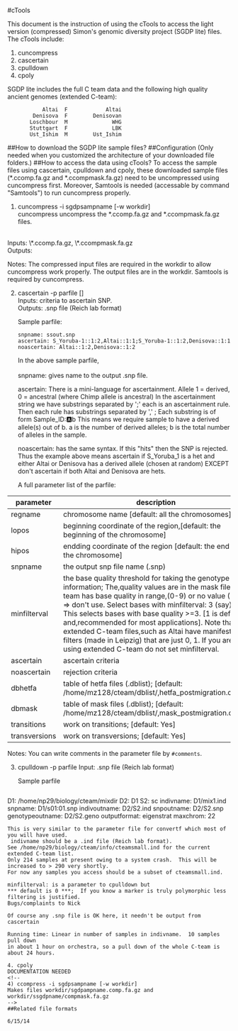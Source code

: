 #cTools

<!--This is ~np29/biology/cteam/progs.info
Executables in ~np29/bin
List of accessible samples: /home/np29/cteam/release/cteam.ind
This is Reich lab only.  Need to make smaller file for public
-->
This document is the instruction of using the cTools to access the light version (compressed) Simon's genomic diversity project (SGDP lite) files. The cTools include:
1. cuncompress
2. cascertain
3. cpulldown
4. cpoly
<!-- 
Two programs (cascertain, cpulldown) to access C team
This is an alpha release and some options surely need to be added.
-->

SGDP lite includes the full C team data and the following high quality ancient genomes (extended C-team):
<!--I use a database I call the "extended C-team" which in addition to the full C team
has high quality ancient genomes:
-->
               Altai  F            Altai
            Denisova  F        Denisovan
           Loschbour  M              WHG
           Stuttgart  F              LBK
           Ust_Ishim  M        Ust_Ishim

<!--the above are "extended C-team files";  max filter value 1.  Reich lab only (!)
These can be accessed by the software just as though they are part of C-team
-->
##How to download the SGDP lite sample files?
##Configuration (Only needed when you customized the architecture of your downloaded file folders.)
##How to access the data using cTools?
To access the sample files using cascertain, cpulldown and cpoly, these downloaded sample files (\*.ccomp.fa.gz and *.ccompmask.fa.gz) need to be uncompressed using cuncompress first. Moreover, Samtools is needed (accessable by command "Samtools") to run cuncompress properly. 

1. cuncompress -i sgdpsampname [-w workdir] <br />
cuncompress uncompress the \*.ccomp.fa.gz and *.ccompmask.fa.gz files. <br />
<br/>
   Inputs: \*.ccomp.fa.gz, \*.ccompmask.fa.gz <br />
Outputs: <br />

   Notes: The compressed input files are required in the workdir to allow cuncompress work properly. The output files are in the workdir. Samtools is required by cuncompress.

2. cascertain -p parfile [] <br />
   Inputs: criteria to ascertain SNP.<br/>
   Outputs: .snp file (Reich lab format)

   Sample parfile: <br />

   ```
   snpname: ssout.snp 
   ascertain: S_Yoruba-1::1:2,Altai::1:1;S_Yoruba-1::1:2,Denisova::1:1 
   noascertain: Altai::1:2,Denisova::1:2
   ```
   In the above sample parfile, <br />  
   snpname: gives name to the output .snp file.

   ascertain:
There is a mini-language for ascertainment.  Allele 1 = derived, 0 = ancestral (where Chimp allele is ancestral)
In the ascertainment string we have substrings separated by ';'  each is an ascertainment rule.
Then each rule has substrings separated by ',' ;
Each substring is of form Sample_ID::a:b  This means we require sample to have a derived allele(s) out of b. a is the number of derived alleles; b is the total number of alleles in the sample. 

   noascertain: has the same syntax.   If this "hits" then the SNP is rejected.
Thus the example above means
ascertain if S_Yoruba_1 is a het and either Altai or Denisova has a derived allele (chosen at random)
 EXCEPT don't ascertain if both Altai and Denisova are hets.

   A full parameter list of the parfile:

   
 <!--  
   regname:	chromosome name [default: all the chromosomes]
   snpname:	the output snp file name (.snp)
   pagesize:
   minfilterval:	the base quality threshold for taking the genotype information; The 					quality values are in the mask file. C team has base quality in range 					(0-9) or no value (N/?) => don't use. Select bases with minfilterval: 3 					(say) This selects bases with base quality >=3. [1 is default and 					recommended for most applications]. Note that the extended C-team files 					such as Altai have manifesto filters (made in Leipzig) that are just 0, 1.  					If you are using extended C-team do not set minfilterval.
   seed:
   ascertain:	ascertain criteria
   noascertain: rejection criteria
   dbhetfa:	table of hetfa files (.dblist); [default: /home/mz128/cteam/dblist/			hetfa_postmigration.dblist] 
   dbmask: table of mask files (.dblist); [default: /home/mz128/cteam/dblist/			mask_postmigration.dblis]
   transitions:	work on transitions; [default: Yes]
   transversions:	work on transversions; [default: Yes]
   abxmode:
   minchrom:
   maxchrom:
   chrom:
   monosamples:
   monoval:
   lopos:	beginning coordinate of the region	[default: the beginning of the chromosome]
   hipos:	endding coordinate of the region [default: the end of the chromosome]
   -->
   
   | parameter     | description                                                                                                                                                                                                                                                                                                                                                                                                                                                                                      |
|---------------|--------------------------------------------------------------------------------------------------------------------------------------------------------------------------------------------------------------------------------------------------------------------------------------------------------------------------------------------------------------------------------------------------------------------------------------------------------------------------------------------------|
| regname       | chromosome name [default: all the chromosomes]                                                                                                                                                                                                                                                                                                                                                                                                                                                   |
| lopos         | beginning coordinate of the region,[default: the beginning of the chromosome]                                                                                                                                                                                                                                                                                                                                                                                                                    |
| hipos         | endding coordinate of the region [default: the end of the chromosome]                                                                                                                                                                                                                                                                                                                                                                                                                            |
| snpname       | the output snp file name (.snp)                                                                                                                                                                                                                                                                                                                                                                                                                                                                  |
| minfilterval  | the base quality threshold for taking the genotype information; The,quality values are in the mask file. C team has base quality in range,(0-9) or no value (N/?) => don't use. Select bases with minfilterval: 3 (say). This selects bases with base quality >=3. [1 is default and,recommended for most applications]. Note that the extended C-team files,such as Altai have manifesto filters (made in Leipzig) that are just 0, 1. If you are using extended C-team do not set minfilterval. |
| ascertain     | ascertain criteria                                                                                                                                                                                                                                                                                                                                                                                                                                                                               |
| noascertain   | rejection criteria                                                                                                                                                                                                                                                                                                                                                                                                                                                                               |
| dbhetfa       | table of hetfa files (.dblist); [default: /home/mz128/cteam/dblist/,hetfa_postmigration.dblist]                                                                                                                                                                                                                                                                                                                                                                                                  |
| dbmask        | table of mask files (.dblist); [default: /home/mz128/cteam/dblist/,mask_postmigration.dblis]                                                                                                                                                                                                                                                                                                                                                                                                     |
| transitions   | work on transitions; [default: Yes]                                                                                                                                                                                                                                                                                                                                                                                                                                                              |
| transversions | work on transversions; [default: Yes]   

   
   Notes: You can write comments in the parameter file by `#comments`.

3. cpulldown  -p parfile
   Input: .snp file (Reich lab format)

   Sample parfile
   
   ```
D1:          /home/np29/biology/cteam/mixdir
D2:          D1
S2:           sc
indivname:    D1/mix1.ind
snpname:      D1/s01:01.snp
indivoutname:     D2/S2.ind
snpoutname:       D2/S2.snp
genotypeoutname:  D2/S2.geno
outputformat:     eigenstrat
maxchrom:         22
```
This is very similar to the parameter file for convertf which most of you will have used.
 indivname should be a .ind file (Reich lab format).
See /home/np29/biology/cteam/info/cteamsmall.ind for the current extended C-team list.
Only 214 samples at present owing to a system crash.  This will be increased to > 290 very shortly.
For now any samples you access should be a subset of cteamsmall.ind.

minfilterval: is a parameter to cpulldown but
*** default is 0 ***;  If you know a marker is truly polymorphic less filtering is justified.
Bugs/complaints to Nick

Of course any .snp file is OK here, it needn't be output from cascertain

Running time: Linear in number of samples in indivname.  10 samples pull down
in about 1 hour on orchestra, so a pull down of the whole C-team is about 24 hours.

4. cpoly
DOCUMENTATION NEEDED
<!--
4) ccompress -i sgdpsampname [-w workdir]
Makes files workdir/sgdpampname.comp.fa.gz and workdir/ssgdpname/compmask.fa.gz
-->
##Related file formats

6/15/14
